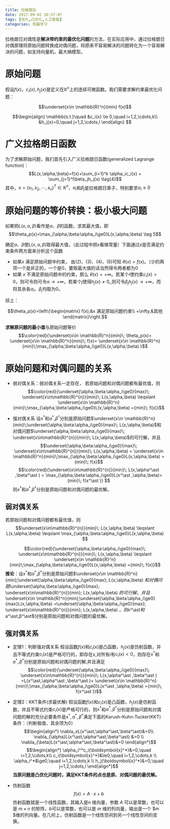 ```yaml
---
title: 拉格朗日
date: 2017-09-02 10:57:07
tags: [优化,凸优化,人工智能]
categories: 机器学习
---
```

拉格朗日对偶性是**解决带约束的最优化问题**的方法，在实际应用中，通过拉格朗日对偶原理将原始问题转换成对偶问题，将原来不容易解决的问题转化为一个容易解决的问题，如支持向量机，最大熵模型。

# 原始问题

假设$f(x)，c_i(x),h_j(x)$是定义在$\mathbb{R}^{n}$上的连续可微函数。我们需要求解约束最优化问题：

$$\underset{x\in \mathbb{R}^n}{min} f(x)$$


$$\begin{align}
\mathbb{s.t.}\quad &c_i(x) \le 0,\quad i=1,2,\cdots,k\\
&h_j(x)=0,\quad j=1,2,\cdots,l
\end{align} $$

# 广义拉格朗日函数
为了求解原始问题，我们首先引入广义拉格朗日函数(generalized Lagrange function)：
$$L(x,\alpha,\beta)=f(x)+\sum_{i=1}^k \alpha_ic_i(x) + \sum_{j=1}^l\beta_jh_j(x) \tag{4}$$
其中，$x=(x_1,x_2,\cdots,x_n)^T \in \mathbb{R}^n$，$\alpha_i$和$\beta_j$是拉格朗日乘子，特别要求$\alpha_i\geqslant 0$


# 原始问题的等价转换：极小极大问题

如果把$L(x,\alpha,\beta)$看作是$\alpha、\beta$的函数，求其最大值，即$$\theta_p(x)=\max_{\alpha,\beta:\alpha_i\ge0}L(x,\alpha,\beta) \tag 5$$

确定$\alpha、\beta$使$L(x,\alpha,\beta)$取得最大值，（此过程中把$x$看做常量）下面通过$x$是否满足约束条件两方面来分析这个函数

- 如果$x$ 满足原始问题中约束，
由(2)、(3)、(4)、(5)可知 $θ(x)=f(x)$。（少的两项一个是非正的，一个是0，要取最大值的话当然得令两者都为0
- 如果 $x$ 不满足原始问题中的约束，那么 $θ(x)=+∞$。若某个$i$使约束$c_i(x)>0$，则可令则可令$\alpha \rightarrow +∞$，若某个$j$使得$h_j(x)\neq 0,$,则可令$\beta_j h_j(x) \rightarrow +∞$，而将其余各$\alpha _i、\beta_j$均取为0。

综上：

$$\theta_p(x)=\left\{\begin{matrix}
f(x),&x 满足原始问题约束\\
+\infty,&其他
\end{matrix}\right.$$


**求解原问题的最小值**与原始问题等价
$$\color{red}{\underset{x\in \mathbb{R}^n}{min}\; \theta_p(x)=  \underset{x\in \mathbb{R}^n}{min}\; f(x)=  \underset{x\in \mathbb{R}^n}{min}\;\max_{\alpha,\beta:\alpha_i\ge0}L(x,\alpha,\beta) }$$


# 原始问题和对偶问题的关系

- 弱对偶关系：弱对偶关系一定存在，
若原始问题和对偶问题都有最优值，则
$$\color{red}{\underset{\alpha,\beta:\alpha_i\ge0}{max}\; \underset{x\in\mathbb{R}^{n}}{min}\; L(x,\alpha,\beta) \leqslant \underset{x\in \mathbb{R}^n}{min}\;\max_{\alpha,\beta:\alpha_i\ge0}L(x,\alpha,\beta) ={min}\; f(x)}$$


- 强对偶关系
设$x^\ast$和$a^\ast$,$β^\ast$分别是原始问题$\underset{x\in \mathbb{R}^n}{min}\;\underset{\alpha,\beta:\alpha_i\ge0}{max}\; L(x,\alpha,\beta)$和对偶问题$\underset{\alpha,\beta:\alpha_i\ge0}{max}\; \underset{x\in\mathbb{R}^{n}}{min}\; L(x,\alpha,\beta)$的可行解，并且
$$\underset{\alpha,\beta:\alpha_i\ge0}{max}\; \underset{x\in\mathbb{R}^{n}}{min}\; L(x,\alpha,\beta) = \underset{x\in \mathbb{R}^n}{min}\;\max_{\alpha,\beta:\alpha_i\ge0}L(x,\alpha,\beta) ={min}\; f(x)$$
$$\color{red}{\underset{x\in\mathbb{R}^{n}}{min}\; L(x,\alpha^\ast ,\beta^\ast ) = \max_{\alpha,\beta:\alpha_i\ge0}L(x^\ast ,\alpha,\beta)={min}\; f(x^\ast )} $$
则$x^\ast$和$a^\ast$,$β^\ast$分别是原始问题和对偶问题的最优解。


## 弱对偶关系
若原始问题和对偶问题都有最优值，则
$$\underset{x\in\mathbb{R}^{n}}{min}\; L(x,\alpha,\beta) \leqslant L(x,\alpha,\beta) \leqslant \max_{\alpha,\beta:\alpha_i\ge0}L(x,\alpha,\beta) $$

$$\color{red}{\underset{\alpha,\beta:\alpha_i\ge0}{max}\; \underset{x\in\mathbb{R}^{n}}{min}\; L(x,\alpha,\beta) \leqslant \underset{x\in \mathbb{R}^n}{min}\;\max_{\alpha,\beta:\alpha_i\ge0}L(x,\alpha,\beta) ={min}\; f(x)}$$
**推论**：设$x^\ast$和$a^\ast$,$β^\ast$分别是原始问题$\underset{x\in \mathbb{R}^n}{min}\;\underset{\alpha,\beta:\alpha_i\ge0}{max}\; L(x,\alpha,\beta) $和对偶问题$\underset{\alpha,\beta:\alpha_i\ge0}{max}\; \underset{x\in\mathbb{R}^{n}}{min}\; L(x,\alpha,\beta) $的可行解，并且$\underset{x\in \mathbb{R}^n}{min}\;\underset{\alpha,\beta:\alpha_i\ge0}{max}L(x,\alpha,\beta) =\underset{\alpha,\beta:\alpha_i\ge0}{max}\; \underset{x\in\mathbb{R}^{n}}{min}\; L(x,\alpha,\beta) $，则$x^\ast$和$a^\ast$,$β^\ast$分别是原始问题和对偶问题的最优解。


## 强对偶关系
- 定理1：判断强对偶关系
假设函数$f(x)$和$c_i(x)$是凸函数，$h_j(x)$是仿射函数，并且不等式约束$c_i(x)$是严格可行的，即存在$x$,对所有$i$有$c_i(x)<0$，则存在$x^\ast$和$a^\ast,β^\ast$分别是原始问题和对偶问题的解,并且满足
$$\color{red}{\underset{\alpha,\beta:\alpha_i\ge0}{max}\; \underset{x\in\mathbb{R}^{n}}{min}\; L(x,\alpha^\ast ,\beta^\ast ) =L(x^\ast,\alpha^\ast ,\beta^\ast )= \underset{x\in \mathbb{R}^n}{min}\;\max_{\alpha,\beta:\alpha_i\ge0}L(x^\ast ,\alpha,\beta) ={min}\; f(x^\ast )}$$

- 定理2：KKT条件(求最优解)
假设函数$f(x)$和$c_i(x)$是凸函数，$h_j(x)$是仿射函数，并且不等式约束$c_i(x)$是严格可行的，则$x^\ast$和$a^\ast,β^\ast$分别是原始问题和对偶问题的解的充分必要条件是$x^\ast,a^\ast,β^\ast$满足下面的Karush-Kuhn-Tucker(KKT)条件：（判断极值、其余项为0）
$$\begin{align*}
\nabla_xL(x^\ast,\alpha^\ast,\beta^\ast)&=0\\
\nabla_{\alpha}L(x^\ast,\alpha^\ast,\beta^\ast) &=0 \\
\nabla_{\beta}L(x^\ast,\alpha^\ast,\beta^\ast)&=0
\end{align*}$$
$$\begin{align*}
\alpha_i^*c_i(\boldsymbol{x}^*)&=0,\quad i=1,2,\cdots,k\\
c_i(\boldsymbol{x}^*)&\le0,\quad i=1,2,\cdots,k \\
\alpha_i^*&\ge0,\quad i=1,2,\cdots,k  \\
h_j(\boldsymbol{x}^*)&=0,\quad j=1,2,\cdots,l
\end{align*}$$
**当原问题是凸优化问题时，满足KKT条件的点也是原、对偶问题的最优解。**
 - 仿射函数
$$f(x)=A\cdot x+b$$
仿射函数就是一个线性函数，其输入是$n$ 维向量，参数 $A$ 可以是常数，也可以是 $m×n$ 的矩阵，$b$可以是常数，也可以是 $m$ 维的列向量，输出是一个 $m $维的列向量。在几何上，仿射函数是一个线性空间到另一个线性空间的变换。
